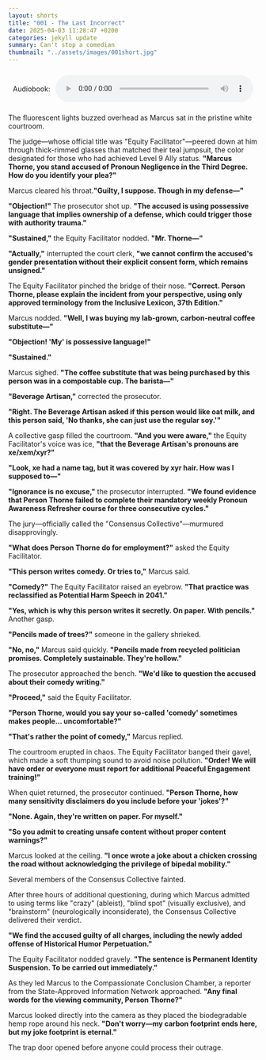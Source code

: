 ```yaml
---
layout: shorts
title: "001 - The Last Incorrect"
date: 2025-04-03 11:28:47 +0200
categories: jekyll update
summary: Can't stop a comedian
thumbnail: "../assets/images/001short.jpg"
---
```


<div id="dbxaudio" style="display: flex; align-items: center; justify-content: center; text-align: left; margin: 20px auto; height: 60px; max-width: 600px;">
  <span style="margin-right: 10px;">Audiobook:</span>
  <audio controls style="width: 100%; max-width: 400px;">
    <source src="../assets/audio/TheLastIncorrect.mp3" type="audio/mpeg">
    Your browser does not support the audio element.
  </audio>
</div>
The fluorescent lights buzzed overhead as Marcus sat in the pristine white courtroom.

The judge—whose official title was "Equity Facilitator"—peered down at him through thick-rimmed glasses that matched their teal jumpsuit, the color designated for those who had achieved Level 9 Ally status.
**"Marcus Thorne, you stand accused of Pronoun Negligence in the Third Degree. How do you identify your plea?"**

Marcus cleared his throat.**"Guilty, I suppose. Though in my defense—"**

**"Objection!"** The prosecutor shot up. **"The accused is using possessive language that implies ownership of a defense, which could trigger those with authority trauma."**

**"Sustained,"** the Equity Facilitator nodded. **"Mr. Thorne—"**

**"Actually,"** interrupted the court clerk, **"we cannot confirm the accused's gender presentation without their explicit consent form, which remains unsigned."**

The Equity Facilitator pinched the bridge of their nose. **"Correct. Person Thorne, please explain the incident from your perspective, using only approved terminology from the Inclusive Lexicon, 37th Edition."**

Marcus nodded. **"Well, I was buying my lab-grown, carbon-neutral coffee substitute—"**

**"Objection! 'My' is possessive language!"**

**"Sustained."**

Marcus sighed. **"The coffee substitute that was being purchased by this person was in a compostable cup. The barista—"**

**"Beverage Artisan,"** corrected the prosecutor.

**"Right. The Beverage Artisan asked if this person would like oat milk, and this person said, 'No thanks, she can just use the regular soy.'"**

A collective gasp filled the courtroom.
**"And you were aware,"** the Equity Facilitator's voice was ice, **"that the Beverage Artisan's pronouns are xe/xem/xyr?"**

**"Look, xe had a name tag, but it was covered by xyr hair. How was I supposed to—"**

**"Ignorance is no excuse,"** the prosecutor interrupted. **"We found evidence that Person Thorne failed to complete their mandatory weekly Pronoun Awareness Refresher course for three consecutive cycles."**

The jury—officially called the "Consensus Collective"—murmured disapprovingly.

**"What does Person Thorne do for employment?"** asked the Equity Facilitator.

**"This person writes comedy. Or tries to,"** Marcus said.

**"Comedy?"** The Equity Facilitator raised an eyebrow. **"That practice was reclassified as Potential Harm Speech in 2041."**

**"Yes, which is why this person writes it secretly. On paper. With pencils."**
Another gasp.

**"Pencils made of trees?"** someone in the gallery shrieked.

**"No, no,"** Marcus said quickly. **"Pencils made from recycled politician promises. Completely sustainable. They're hollow."**

The prosecutor approached the bench. **"We'd like to question the accused about their comedy writing."**

**"Proceed,"** said the Equity Facilitator.

**"Person Thorne, would you say your so-called 'comedy' sometimes makes people... uncomfortable?"**

**"That's rather the point of comedy,"** Marcus replied.

The courtroom erupted in chaos. The Equity Facilitator banged their gavel, which made a soft thumping sound to avoid noise pollution.
**"Order! We will have order or everyone must report for additional Peaceful Engagement training!"**

When quiet returned, the prosecutor continued. **"Person Thorne, how many sensitivity disclaimers do you include before your 'jokes'?"**

**"None. Again, they're written on paper. For myself."**

**"So you admit to creating unsafe content without proper content warnings?"**

Marcus looked at the ceiling. **"I once wrote a joke about a chicken crossing the road without acknowledging the privilege of bipedal mobility."**

Several members of the Consensus Collective fainted.

After three hours of additional questioning, during which Marcus admitted to using terms like "crazy" (ableist), "blind spot" (visually exclusive), and "brainstorm" (neurologically inconsiderate), the Consensus Collective delivered their verdict.

**"We find the accused guilty of all charges, including the newly added offense of Historical Humor Perpetuation."**

The Equity Facilitator nodded gravely. **"The sentence is Permanent Identity Suspension. To be carried out immediately."**

As they led Marcus to the Compassionate Conclusion Chamber, a reporter from the State-Approved Information Network approached.
**"Any final words for the viewing community, Person Thorne?"**

Marcus looked directly into the camera as they placed the biodegradable hemp rope around his neck.
**"Don't worry—my carbon footprint ends here, but my joke footprint is eternal."**

The trap door opened before anyone could process their outrage.
